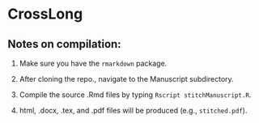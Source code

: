 # CrossLong

## Notes on compilation:

1.  Make sure you have the ``rmarkdown`` package.

2. After cloning the repo., navigate to the Manuscript subdirectory.

2.  Compile the source .Rmd files by typing ``Rscript stitchManuscript.R``.

3.  html, .docx, .tex, and .pdf files will be produced (e.g., ``stitched.pdf``).
